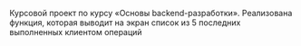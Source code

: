 Курсовой проект по курсу «Основы backend-разработки». Реализована функция, которая выводит на экран список из 5 последних выполненных клиентом операций
